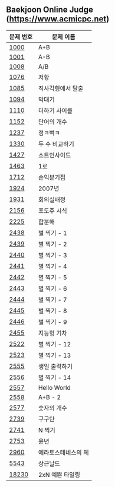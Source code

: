 
Baekjoon Online Judge (https://www.acmicpc.net)
----------
| 문제 번호 | 문제 이름 | 
| --- | --- |
| [1000](https://www.acmicpc.net/problem/1000) | A+B | 
| [1001](https://www.acmicpc.net/problem/1001) | A-B | 
| [1008](https://www.acmicpc.net/problem/1008) | A/B | 
| [1076](https://www.acmicpc.net/problem/1076) | 저항 |
| [1085](https://www.acmicpc.net/problem/1085) | 직사각형에서 탈출 |
| [1094](https://www.acmicpc.net/problem/1094) | 막대기 |
| [1110](https://www.acmicpc.net/problem/1110) | 더하기 사이클 |
| [1152](https://www.acmicpc.net/problem/1152) | 단어의 개수 |
| [1237](https://www.acmicpc.net/problem/1237) | 정ㅋ벅ㅋ |
| [1330](https://www.acmicpc.net/problem/1330) | 두 수 비교하기 |
| [1427](https://www.acmicpc.net/problem/1427) | 소트인사이드 |
| [1463](https://www.acmicpc.net/problem/1463) | 1로  |
| [1712](https://www.acmicpc.net/problem/1712) | 손익분기점 |
| [1924](https://www.acmicpc.net/problem/1924) | 2007년 |
| [1931](https://www.acmicpc.net/problem/1931) | 회의실배정 |
| [2156](https://www.acmicpc.net/problem/2156) | 포도주 시식 |
| [2225](https://www.acmicpc.net/problem/2225) | 합분해 |
| [2438](https://www.acmicpc.net/problem/2438) | 별 찍기 - 1 |
| [2439](https://www.acmicpc.net/problem/2439) | 별 찍기 - 2 |
| [2440](https://www.acmicpc.net/problem/2440) | 별 찍기 - 3 |
| [2441](https://www.acmicpc.net/problem/2441) | 별 찍기 - 4 |
| [2442](https://www.acmicpc.net/problem/2442) | 별 찍기 - 5 |
| [2443](https://www.acmicpc.net/problem/2443) | 별 찍기 - 6 |
| [2444](https://www.acmicpc.net/problem/2444) | 별 찍기 - 7 |
| [2445](https://www.acmicpc.net/problem/2445) | 별 찍기 - 8 |
| [2446](https://www.acmicpc.net/problem/2446) | 별 찍기 - 9 |
| [2455](https://www.acmicpc.net/problem/2455) | 지능형 기차 |
| [2522](https://www.acmicpc.net/problem/2522) | 별 찍기 - 12 |
| [2523](https://www.acmicpc.net/problem/2523) | 별 찍기 - 13 |
| [2555](https://www.acmicpc.net/problem/2555) | 생일 출력하기 |
| [2556](https://www.acmicpc.net/problem/2556) | 별 찍기 - 14 |
| [2557](https://www.acmicpc.net/problem/2557) | Hello World |
| [2558](https://www.acmicpc.net/problem/2558) | A+B - 2 |
| [2577](https://www.acmicpc.net/problem/2577) | 숫자의 개수 |
| [2739](https://www.acmicpc.net/problem/2739) | 구구단 |
| [2741](https://www.acmicpc.net/problem/2741) | N 찍기 |
| [2753](https://www.acmicpc.net/problem/2753) | 윤년 |
| [2960](https://www.acmicpc.net/problem/2960) | 에라토스테네스의 체 |
| [5543](https://www.acmicpc.net/problem/5543) | 상근날드 |
| [18230](https://www.acmicpc.net/problem/18230) | 2xN 예쁜 타일링 |
